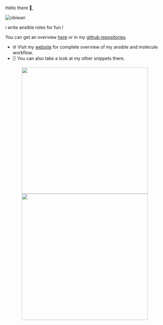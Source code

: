 Hello there 👋,

![obiwan](https://user-images.githubusercontent.com/10715113/184534722-9bdde60b-a2cf-49df-acc4-7be0730581e9.gif)

i write ansible roles for fun.!


You can get an overview [here]() or in my [github repositories](https://github.com/mullholland?tab=repositories&q=ansible-role&type=&language=&sort=).

- 🌐  Visit my [website](https://mullholland.net/ansible) for complete overview of my ansible and molecule workflow.
- 🗄 You can also take a look at my other snippets there.

<p align = "center">
  <img src = "https://github-readme-stats.vercel.app/api?username=mullholland&show_icons=true&theme=bear" width = 400>
  <img src = "https://github-readme-streak-stats.herokuapp.com?user=mullholland&theme=dark&hide_border=true" width = 400>
</p>

